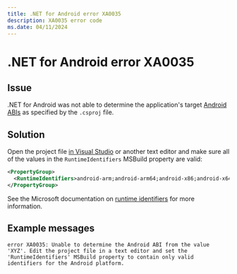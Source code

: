 ```yaml
---
title: .NET for Android error XA0035
description: XA0035 error code
ms.date: 04/11/2024
---
```

# .NET for Android error XA0035

## Issue

.NET for Android was not able to determine the application's target
[Android ABIs][abis] as specified by the `.csproj` file.

[abis]: https://developer.android.com/ndk/guides/abis

## Solution

Open the project file [in Visual Studio][edit-project-files] or another text
editor and make sure all of the values in the `RuntimeIdentifiers` MSBuild
property are valid:

```xml
<PropertyGroup>
  <RuntimeIdentifiers>android-arm;android-arm64;android-x86;android-x64</RuntimeIdentifiers>
</PropertyGroup>
```

See the Microsoft documentation on [runtime identifiers][rids] for more
information.

[edit-project-files]: /visualstudio/msbuild/visual-studio-integration-msbuild#edit-project-files-in-visual-studio
[rids]: /dotnet/core/rid-catalog

## Example messages

```
error XA0035: Unable to determine the Android ABI from the value 'XYZ'. Edit the project file in a text editor and set the 'RuntimeIdentifiers' MSBuild property to contain only valid identifiers for the Android platform.
```
